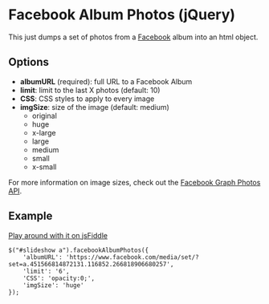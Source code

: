 # Facebook Album Photos (jQuery)

This just dumps a set of photos from a [Facebook](http://facebook.com) album into an html object.

## Options

* **albumURL** (required): full URL to a  Facebook Album
* **limit**: limit to the last X photos (default: 10)
* **CSS**: CSS styles to apply to every image
* **imgSize**: size of the image (default: medium)
	* original
	* huge
	* x-large
	* large
	* medium
	* small
	* x-small

For more information on image sizes, check out the [Facebook Graph Photos API](https://developers.facebook.com/docs/reference/api/photo/).

## Example

[Play around with it on jsFiddle](http://jsfiddle.net/chris79/cEN9v/2/)

	$("#slideshow a").facebookAlbumPhotos({
		'albumURL': 'https://www.facebook.com/media/set/?set=a.451566814872131.116852.266818906680257',
		'limit': '6',
		'CSS': 'opacity:0;',
		'imgSize': 'huge'
	});
